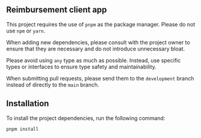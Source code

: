## Reimbursement client app

This project requires the use of `pnpm` as the package manager. Please do not use `npm` or `yarn`.

When adding new dependencies, please consult with the project owner to ensure that they are necessary and do not introduce unnecessary bloat.

Please avoid using `any` type as much as possible. Instead, use specific types or interfaces to ensure type safety and maintainability.

When submitting pull requests, please send them to the `development` branch instead of directly to the `main` branch.

## Installation

To install the project dependencies, run the following command:

```bash
pnpm install
```
